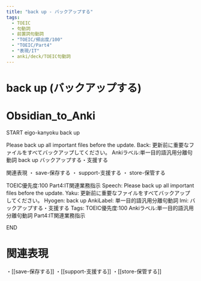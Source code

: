 ```yaml
---
title: "back up - バックアップする"
tags:
  - TOEIC
  - 句動詞
  - 前置詞句動詞
  - "TOEIC/頻出度/100"
  - "TOEIC/Part4"
  - "表現/IT"
  - anki/deck/TOEIC句動詞
---
```


# back up (バックアップする)

# Obsidian_to_Anki
START
eigo-kanyoku
back up

Please back up all important files before the update.
Back:
更新前に重要なファイルをすべてバックアップしてください。
Ankiラベル:単一目的語汎用分離句動詞
back up
バックアップする・支援する

関連表現
・ save-保存する
・ support-支援する
・ store-保管する

TOEIC優先度:100
Part4:IT関連業務指示
Speech: Please back up all important files before the update.
Yaku: 更新前に重要なファイルをすべてバックアップしてください。
Hyogen: back up
AnkiLabel: 単一目的語汎用分離句動詞
Imi: バックアップする・支援する
Tags: TOEIC優先度:100 Ankiラベル:単一目的語汎用分離句動詞 Part4:IT関連業務指示
<!--ID: 1751241922020-->
END

# 関連表現
・[[save-保存する]]
・[[support-支援する]]
・[[store-保管する]]
